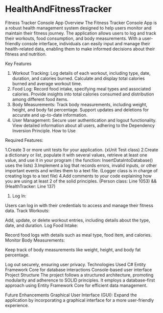# HealthAndFitnessTracker

Fitness Tracker Console App
Overview
The Fitness Tracker Console App is a robust health management system designed to help users monitor and maintain their fitness journey. 
The application allows users to log and track their workouts, food consumption, and body measurements. With a user-friendly console interface, 
individuals can easily input and manage their health-related data, enabling them to make informed decisions about their fitness and nutrition.

Key Features
1. Workout Tracking:
Log details of each workout, including type, date, duration, and calories burned.
Calculate and display total calories burned and average workout time.
2. Food Log:
Record food intake, specifying meal types and associated calories.
Provide insights into total calories consumed and distribution among different food items.
3. Body Measurements:
Track body measurements, including weight, height, and body fat percentage.
Support updates and deletions for accurate and up-to-date information.
4. User Management:
Secure user authentication and logout functionality.
View detailed information about all users, adhering to the Dependency Inversion Principle.
How to Use

Required Features:

1.Create 3 or more unit tests for your application. (xUnit Test class)
2.Create a dictionary or list, populate it with several values, retrieve at least one value, and use it in your program ( the function: InsertDataIntoDatabase() uses the lists)
3.Implement a log that records errors, invalid inputs, or other important events and writes them to a text file. (Logger class is in charge of creating logs to a text file)
4.Add comments to your code explaining how you are using at least 2 of the solid principles. (Person class: Line 1053) && (HealthTracker: Line 137)


1. Log In:

Users can log in with their credentials to access and manage their fitness data.
Track Workouts:

Add, update, or delete workout entries, including details about the type, date, and duration.
Log Food Intake:

Record food logs with details such as meal type, food item, and calories.
Monitor Body Measurements:

Keep track of body measurements like weight, height, and body fat percentage.

Log out securely, ensuring user privacy.
Technologies Used
C#
Entity Framework Core for database interactions
Console-based user interface
Project Structure
The project follows a structured architecture, promoting modularity and adherence to SOLID principles. It employs a database-first approach using Entity Framework Core for efficient data management.

Future Enhancements
Graphical User Interface (GUI): Expand the application by incorporating a graphical interface for a more user-friendly experience.
